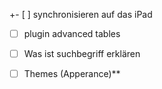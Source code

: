 +- [ ] synchronisieren auf das iPad 

- [ ] plugin advanced tables 

- [ ] Was ist suchbegriff erklären 
- [ ] Themes (Apperance)**